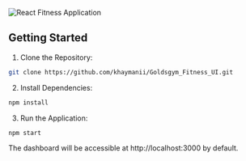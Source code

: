
![React Fitness Application](https://i.ibb.co/Yt9spGc/image.png)

## Getting Started

1. Clone the Repository:
```bash
git clone https://github.com/khaymanii/Goldsgym_Fitness_UI.git
```
2. Install Dependencies:
```bash
npm install
```
3. Run the Application:
```bash
npm start
```
The dashboard will be accessible at http://localhost:3000 by default.
